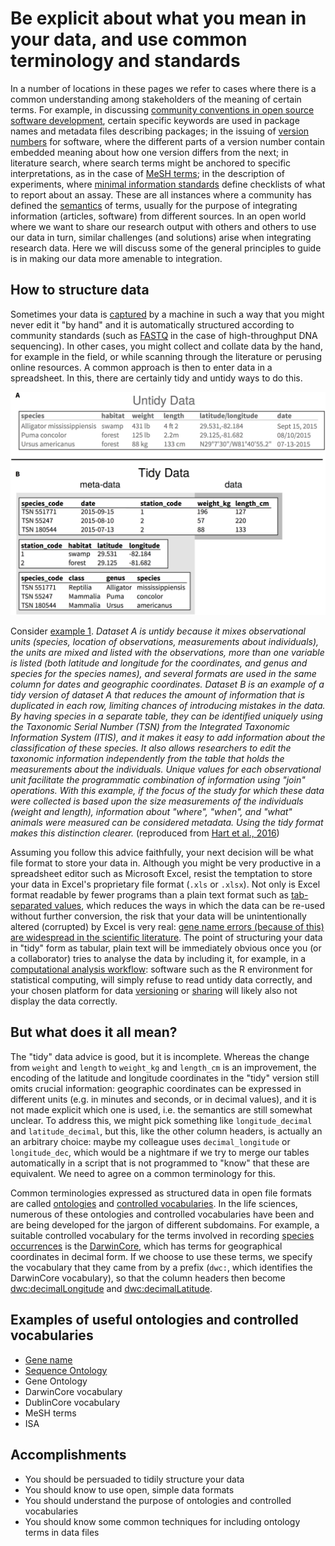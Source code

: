 Be explicit about what you mean in your data, and use common terminology and standards
======================================================================================
In a number of locations in these pages we refer to cases where there is a common understanding
among stakeholders of the meaning of certain terms. For example, in discussing 
[community conventions in open source software development](../SCIENTIFIC_SOFTWARE#community-conventions),
certain specific keywords are used in package names and metadata files describing packages; in the issuing 
of [version numbers](../VERSIONING#version-numbers) for software, where the different parts of a version 
number contain embedded meaning about how one version differs from the next; in literature search, where 
search terms might be anchored to specific interpretations, as in the case of 
[MeSH terms](../LITERATURE_STUDY#medical-subject-headings-mesh); in the description of experiments, where 
[minimal information standards](../DATA_CAPTURE#minimal-information-standards) define checklists of what 
to report about an assay. These are all instances where a community has defined the
[semantics](https://en.wikipedia.org/wiki/Semantics) of terms, usually for the purpose of integrating 
information (articles, software) from different sources. In an open world where we want to share our 
research output with others and others to use our data in turn, similar challenges (and solutions) arise 
when integrating research data. Here we will discuss some of the general principles to guide is in making
our data more amenable to integration.

How to structure data
---------------------
Sometimes your data is [captured](../DATA_CAPTURE) by a machine in such a way that you might never edit
it "by hand" and it is automatically structured according to community standards (such as 
[FASTQ](https://dx.doi.org/10.1093/nar/gkp1137) in the case of high-throughput DNA sequencing). In other
cases, you might collect and collate data by the hand, for example in the field, or while scanning
through the literature or perusing online resources. A common approach is then to enter data in a 
spreadsheet. In this, there are certainly tidy and untidy ways to do this.

<a name="s1"></a>
![Example 1, untidy versus tidy data](journal.pcbi.1005097.g001.PNG)

Consider [example 1](#s1). _Dataset A is untidy because it mixes observational units (species, location of 
observations, measurements about individuals), the units are mixed and listed with the observations, more 
than one variable is listed (both latitude and longitude for the coordinates, and genus and species for the 
species names), and several formats are used in the same column for dates and geographic coordinates. 
Dataset B is an example of a tidy version of dataset A that reduces the amount of information that is 
duplicated in each row, limiting chances of introducing mistakes in the data. By having species in a 
separate table, they can be identified uniquely using the Taxonomic Serial Number (TSN) from the Integrated 
Taxonomic Information System (ITIS), and it makes it easy to add information about the classification of 
these species. It also allows researchers to edit the taxonomic information independently from the table 
that holds the measurements about the individuals. Unique values for each observational unit facilitate 
the programmatic combination of information using "join" operations. With this example, if the focus of the 
study for which these data were collected is based upon the size measurements of the individuals (weight 
and length), information about "where", "when", and "what" animals were measured can be considered metadata. 
Using the tidy format makes this distinction clearer._ (reproduced from 
[Hart et al., 2016](https://doi.org/10.1371/journal.pcbi.1005097))

Assuming you follow this advice faithfully, your next decision will be what file format to store your data 
in. Although you might be very productive in a spreadsheet editor such as Microsoft Excel, resist the
temptation to store your data in Excel's proprietary file format (`.xls` or `.xlsx`). Not only is Excel 
format readable by fewer programs than a plain text format such as 
[tab-separated values](https://en.wikipedia.org/wiki/Tab-separated_values), which reduces the ways in which
the data can be re-used without further conversion, the risk that your data will be unintentionally altered 
(corrupted) by Excel is very real:
[gene name errors (because of this) are widespread in the scientific literature](http://doi.org/10.1186/s13059-016-1044-7).
The point of structuring your data in "tidy" form as tabular, plain text will be immediately obvious once you 
(or a collaborator) tries to analyse the data by including it, for example, in a 
[computational analysis workflow](../WORKFLOWS): software such as the R environment for statistical computing,
will simply refuse to read untidy data correctly, and your chosen platform for data [versioning](../VERSIONING) 
or [sharing](../DATA_SHARING) will likely also not display the data correctly.

But what does it all mean?
--------------------------
The "tidy" data advice is good, but it is incomplete. Whereas the change from `weight` and `length` to
`weight_kg` and `length_cm` is an improvement, the encoding of the latitude and longitude coordinates
in the "tidy" version still omits crucial information: geographic coordinates can be expressed in different
units (e.g. in minutes and seconds, or in decimal values), and it is not made explicit which one is 
used, i.e. the semantics are still somewhat unclear. To address this, we might pick something like
`longitude_decimal` and `latitude_decimal`, but this, like the other column headers, is actually an 
an arbitrary choice: maybe my colleague uses `decimal_longitude` or `longitude_dec`, which would 
be a nightmare if we try to merge our tables automatically in a script that is not programmed to "know"
that these are equivalent. We need to agree on a common terminology for this.

Common terminologies expressed as structured data in open file formats are called 
[ontologies](https://en.wikipedia.org/wiki/Ontology_(information_science)) and
[controlled vocabularies](https://en.wikipedia.org/wiki/Controlled_vocabulary). In the life sciences,
numerous of these ontologies and controlled vocabularies have been and are being developed for the jargon
of different subdomains. For example, a suitable controlled vocabulary for the terms involved in recording
[species occurrences](http://www.gbif.org/occurrence) is the [DarwinCore](http://rs.tdwg.org/dwc), which 
has terms for geographical coordinates in decimal form. If we choose to use these terms, we specify the 
vocabulary that they came from by a prefix (`dwc:`, which identifies the DarwinCore vocabulary), so that 
the column headers then become [dwc:decimalLongitude](https://terms.tdwg.org/wiki/dwc:decimalLongitude) and 
[dwc:decimalLatitude](https://terms.tdwg.org/wiki/dwc:decimalLatitude).

Examples of useful ontologies and controlled vocabularies
---------------------------------------------------------
- [Gene name](http://www.genenames.org/cgi-bin/gene_symbol_report?hgnc_id=7419)
- [Sequence Ontology](http://www.sequenceontology.org/)
- Gene Ontology
- DarwinCore vocabulary
- DublinCore vocabulary
- MeSH terms
- ISA

Accomplishments
---------------
- You should be persuaded to tidily structure your data
- You should know to use open, simple data formats
- You should understand the purpose of ontologies and controlled vocabularies
- You should know some common techniques for including ontology terms in data files


